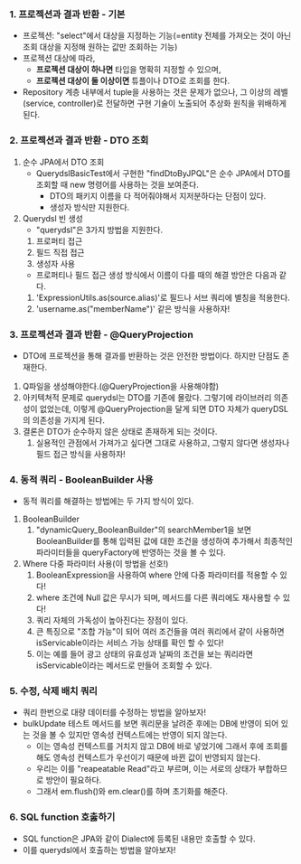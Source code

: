 ### 1. 프로젝션과 결과 반환 - 기본
- 프로젝션: "select"에서 대상을 지정하는 기능(=entity 전체를 가져오는 것이 아닌 조회 대상을 지정해 원하는 값만 조회하는 기능)
- 프로젝션 대상에 따라,
  - **프로젝션 대상이 하나면** 타입을 명확히 지정할 수 있으며,
  - **프로젝션 대상이 둘 이상이면** 튜플이나 DTO로 조회를 한다.
- Repository 계층 내부에서 tuple을 사용하는 것은 문제가 없으나, 그 이상의 레벨(service, controller)로 전달하면 구현 기술이
노출되어 추상화 원칙을 위배하게 된다.

### 2. 프로젝션과 결과 반환 - DTO 조회
1. 순수 JPA에서 DTO 조회
   - QuerydslBasicTest에서 구현한 "findDtoByJPQL"은 순수 JPA에서 DTO를 조회할 때 new 명령어를 사용하는 것을 보여준다.
     - DTO의 패키지 이름을 다 적어줘야해서 지저분하다는 단점이 있다.
     - 생성자 방식만 지원한다.
2. Querydsl 빈 생성
   - "querydsl"은 3가지 방법을 지원한다.
   1. 프로퍼티 접근
   2. 필드 직접 접근
   3. 생성자 사용
   - 프로퍼티나 필드 접근 생성 방식에서 이름이 다를 때의 해결 방안은 다음과 같다.
   1. 'ExpressionUtils.as(source.alias)'로 필드나 서브 쿼리에 별칭을 적용한다.
   2. 'username.as("memberName")' 같은 방식을 사용하자!

### 3. 프로젝션과 결과 반환 - @QueryProjection
- DTO에 프로젝션을 통해 결과를 반환하는 것은 안전한 방법이다. 하지만 단점도 존재한다.
1. Q파일을 생성해야한다.(@QueryProjection을 사용해야함)
2. 아키텍쳐적 문제로 querydsl는 DTO를 기존에 몰랐다. 그렇기에 라이브러리 의존성이 없었는데,
이렇게 @QueryProjection을 달게 되면 DTO 자체가 queryDSL의 의존성을 가지게 된다.
3. 결론은 DTO가 순수하지 않은 상태로 존재하게 되는 것이다.
   1. 실용적인 관점에서 가져가고 싶다면 그대로 사용하고, 그렇지 않다면 생성자나 필드 접근 방식을 사용하자!

### 4. 동적 쿼리 - BooleanBuilder 사용
- 동적 쿼리를 해결하는 방법에는 두 가지 방식이 있다.
1. BooleanBuilder
   1. "dynamicQuery_BooleanBuilder"의 searchMember1을 보면 BooleanBuilder를 통해 입력된 값에 대한 조건을 생성하여 추가해서
   최종적인 파라미터들을 queryFactory에 반영하는 것을 볼 수 있다.
2. Where 다중 파라미터 사용(이 방법을 선호!)
   1. BooleanExpression을 사용하여 where 안에 다중 파라미터를 적용할 수 있다!
   2. where 조건에 Null 값은 무시가 되며, 메서드를 다른 쿼리에도 재사용할 수 있다!
   3. 쿼리 자체의 가독성이 높아진다는 장점이 있다.
   4. 큰 특징으로 "조합 가능"이 되어 여러 조건들을 여러 쿼리에서 같이 사용하면 isServicable이라는 서비스 가능 상태를 확인 할 수 있다!
   2. 이는 예를 들어 광고 상태의 유효성과 날짜의 조건을 보는 쿼리라면 isServicable이라는 메서드로 만들어 조회할 수 있다.

### 5. 수정, 삭제 배치 쿼리
- 쿼리 한번으로 대량 데이터를 수정하는 방법을 알아보자!
- bulkUpdate 테스트 메서드를 보면 쿼리문을 날려준 후에는 DB에 반영이 되어 있는 것을 볼 수 있지만
영속성 컨텍스트에는 반영이 되지 않는다.
  - 이는 영속성 컨텍스트를 거치지 않고 DB에 바로 넣었기에 그래서 후에 조회를 해도 영속성 컨텍스트가 우선이기 때문에 바뀐 값이 반영되지 않는다.
  - 우리는 이를 "reapeatable Read"라고 부르며, 이는 서로의 상태가 부합하므로 방안이 필요하다.
  - 그래서 em.flush()와 em.clear()를 하며 초기화를 해준다.

### 6. SQL function 호춣하기
- SQL function은 JPA와 같이 Dialect에 등록된 내용만 호출할 수 있다.
- 이를 querydsl에서 호출하는 방법을 알아보자!